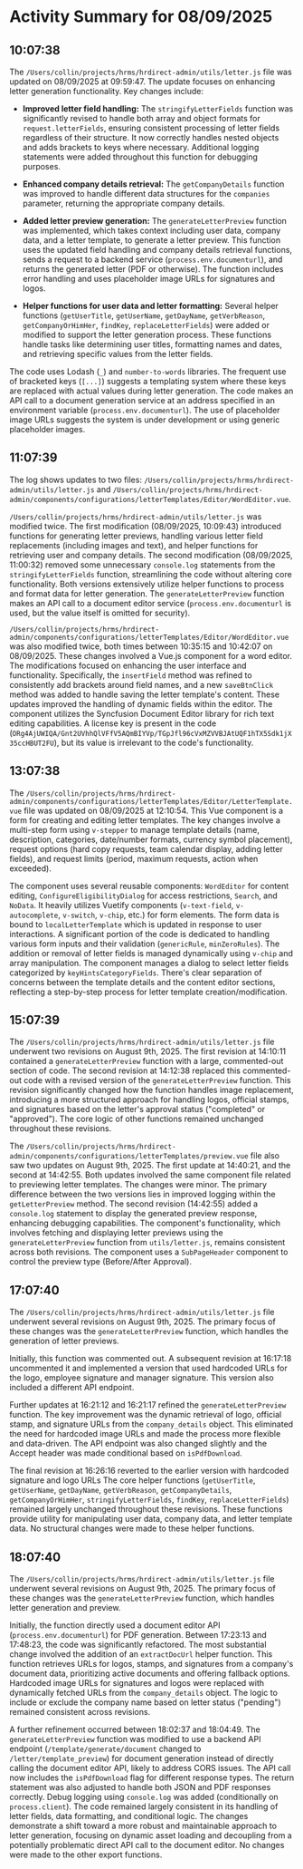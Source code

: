 # Activity Summary for 08/09/2025

## 10:07:38
The `/Users/collin/projects/hrms/hrdirect-admin/utils/letter.js` file was updated on 08/09/2025 at 09:59:47.  The update focuses on enhancing letter generation functionality.  Key changes include:

* **Improved letter field handling:** The `stringifyLetterFields` function was significantly revised to handle both array and object formats for `request.letterFields`, ensuring consistent processing of letter fields regardless of their structure.  It now correctly handles nested objects and adds brackets to keys where necessary.  Additional logging statements were added throughout this function for debugging purposes.

* **Enhanced company details retrieval:** The `getCompanyDetails` function was improved to handle different data structures for the `companies` parameter, returning the appropriate company details.

* **Added letter preview generation:** The `generateLetterPreview` function was implemented, which takes context including user data, company data, and a letter template, to generate a letter preview. This function uses the updated field handling and company details retrieval functions, sends a request to a backend service (`process.env.documenturl`), and returns the generated letter (PDF or otherwise).  The function includes error handling and uses placeholder image URLs for signatures and logos.

* **Helper functions for user data and letter formatting:** Several helper functions (`getUserTitle`, `getUserName`, `getDayName`, `getVerbReason`, `getCompanyOrHimHer`, `findKey`, `replaceLetterFields`) were added or modified to support the letter generation process. These functions handle tasks like determining user titles, formatting names and dates, and retrieving specific values from the letter fields.


The code uses Lodash (`_`) and `number-to-words` libraries.  The frequent use of bracketed keys (`[...]`) suggests a templating system where these keys are replaced with actual values during letter generation.  The code makes an API call to a document generation service at an address specified in an environment variable (`process.env.documenturl`).  The use of placeholder image URLs suggests the system is under development or using generic placeholder images.


## 11:07:39
The log shows updates to two files: `/Users/collin/projects/hrms/hrdirect-admin/utils/letter.js` and `/Users/collin/projects/hrms/hrdirect-admin/components/configurations/letterTemplates/Editor/WordEditor.vue`.

`/Users/collin/projects/hrms/hrdirect-admin/utils/letter.js` was modified twice. The first modification (08/09/2025, 10:09:43)  introduced functions for generating letter previews,  handling various letter field replacements (including images and text),  and helper functions for retrieving user and company details.  The second modification (08/09/2025, 11:00:32)  removed some unnecessary `console.log` statements from the `stringifyLetterFields` function, streamlining the code without altering core functionality.  Both versions extensively utilize helper functions to process and format data for letter generation.  The `generateLetterPreview` function makes an API call to a document editor service (`process.env.documenturl` is used, but the value itself is omitted for security).

`/Users/collin/projects/hrms/hrdirect-admin/components/configurations/letterTemplates/Editor/WordEditor.vue` was also modified twice, both times between 10:35:15 and 10:42:07 on 08/09/2025.  These changes involved a Vue.js component for a word editor.  The modifications focused on enhancing the user interface and functionality.  Specifically, the `insertField` method was refined to consistently add brackets around field names, and a new `saveBtnClick` method was added to handle saving the letter template's content.  These updates improved the handling of dynamic fields within the editor.  The component utilizes the Syncfusion Document Editor library for rich text editing capabilities.  A license key is present in the code (`ORg4AjUWIQA/Gnt2UVhhQlVFfV5AQmBIYVp/TGpJfl96cVxMZVVBJAtUQF1hTX5Sdk1jX35ccHBUT2FU`), but its value is irrelevant to the code's functionality.


## 13:07:38
The `/Users/collin/projects/hrms/hrdirect-admin/components/configurations/letterTemplates/Editor/LetterTemplate.vue` file was updated on 08/09/2025 at 12:10:54.  This Vue component is a form for creating and editing letter templates.  The key changes involve a multi-step form using `v-stepper` to manage template details (name, description, categories, date/number formats, currency symbol placement), request options (hard copy requests, team calendar display, adding letter fields), and request limits (period, maximum requests, action when exceeded).

The component uses several reusable components: `WordEditor` for content editing, `ConfigureEligibilityDialog` for access restrictions, `Search`, and `NoData`.  It heavily utilizes Vuetify components (`v-text-field`, `v-autocomplete`, `v-switch`, `v-chip`, etc.) for form elements.  The form data is bound to `localLetterTemplate` which is updated in response to user interactions.  A significant portion of the code is dedicated to handling various form inputs and their validation (`genericRule`, `minZeroRules`).  The addition or removal of letter fields is managed dynamically using `v-chip` and array manipulation.  The component manages a dialog to select letter fields categorized by `keyHintsCategoryFields`.  There's clear separation of concerns between the template details and the content editor sections, reflecting a step-by-step process for letter template creation/modification.


## 15:07:39
The `/Users/collin/projects/hrms/hrdirect-admin/utils/letter.js` file underwent two revisions on August 9th, 2025.  The first revision at 14:10:11 contained a `generateLetterPreview` function with a large, commented-out section of code.  The second revision at 14:12:38 replaced this commented-out code with a revised version of the `generateLetterPreview` function. This revision significantly changed how the function handles image replacement, introducing a more structured approach for handling logos, official stamps, and signatures based on the letter's approval status ("completed" or "approved").  The core logic of other functions remained unchanged throughout these revisions.

The `/Users/collin/projects/hrms/hrdirect-admin/components/configurations/letterTemplates/preview.vue` file also saw two updates on August 9th, 2025. The first update at 14:40:21, and the second at 14:42:55.  Both updates involved the same component file related to previewing letter templates. The changes were minor. The primary difference between the two versions lies in improved logging within the `getLetterPreview` method.  The second revision (14:42:55) added a `console.log` statement to display the generated preview response, enhancing debugging capabilities. The component's functionality, which involves fetching and displaying letter previews using the `generateLetterPreview` function from `utils/letter.js`, remains consistent across both revisions.  The component uses a `SubPageHeader` component to control the preview type (Before/After Approval).


## 17:07:40
The `/Users/collin/projects/hrms/hrdirect-admin/utils/letter.js` file underwent several revisions on August 9th, 2025.  The primary focus of these changes was the `generateLetterPreview` function, which handles the generation of letter previews.

Initially, this function was commented out.  A subsequent revision at 16:17:18 uncommented it and implemented a version that used hardcoded URLs for the logo, employee signature and manager signature.  This version also included a different API endpoint.

Further updates at 16:21:12 and 16:21:17 refined the `generateLetterPreview` function.  The key improvement was the dynamic retrieval of logo, official stamp, and signature URLs from the `company_details` object.  This eliminated the need for hardcoded image URLs and made the process more flexible and data-driven. The API endpoint was also changed slightly and the Accept header was made conditional based on `isPdfDownload`.

The final revision at 16:26:16 reverted to the earlier version with hardcoded signature and logo URLs  The core helper functions (`getUserTitle`, `getUserName`, `getDayName`, `getVerbReason`, `getCompanyDetails`, `getCompanyOrHimHer`, `stringifyLetterFields`, `findKey`, `replaceLetterFields`) remained largely unchanged throughout these revisions.  These functions provide utility for manipulating user data, company data, and letter template data.  No structural changes were made to these helper functions.


## 18:07:40
The `/Users/collin/projects/hrms/hrdirect-admin/utils/letter.js` file underwent several revisions on August 9th, 2025.  The primary focus of these changes was the `generateLetterPreview` function, which handles letter generation and preview.

Initially, the function directly used a document editor API (`process.env.documenturl`) for PDF generation.  Between 17:23:13 and 17:48:23, the code was significantly refactored.  The most substantial change involved the addition of an `extractDocUrl` helper function. This function retrieves URLs for logos, stamps, and signatures from a company's document data, prioritizing active documents and offering fallback options.  Hardcoded image URLs for signatures and logos were replaced with dynamically fetched URLs from the `company_details` object.  The logic to include or exclude the company name based on letter status ("pending") remained consistent across revisions.


A further refinement occurred between 18:02:37 and 18:04:49. The `generateLetterPreview` function was modified to use a backend API endpoint (`/template/generate/document` changed to `/letter/template_preview`) for document generation instead of directly calling the document editor API, likely to address CORS issues. The API call now includes the `isPdfDownload` flag for different response types.  The return statement was also adjusted to handle both JSON and PDF responses correctly.  Debug logging using `console.log` was added (conditionally on `process.client`).  The code remained largely consistent in its handling of letter fields,  data formatting, and conditional logic. The changes demonstrate a shift toward a more robust and maintainable approach to letter generation, focusing on dynamic asset loading and decoupling from a potentially problematic direct API call to the document editor.  No changes were made to the other export functions.
